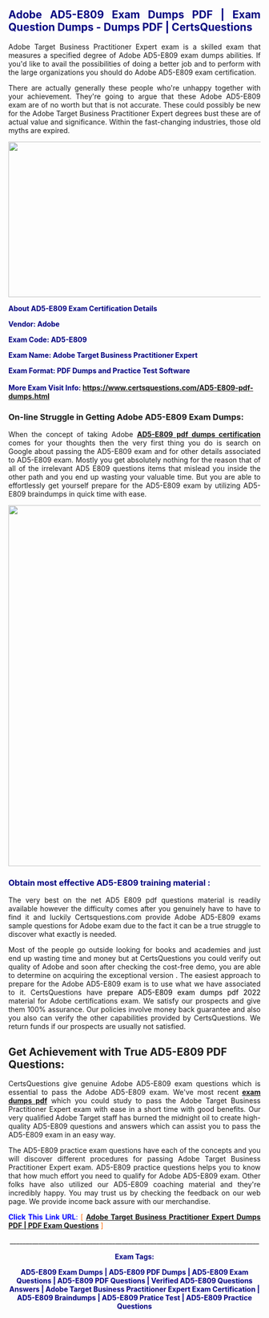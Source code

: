 <h2 style="text-align: justify;"><span style="color: #000080;">Adobe AD5-E809 Exam Dumps PDF | Exam Question Dumps - Dumps PDF | CertsQuestions</span></h2>
<p style="text-align: justify;">Adobe Target Business Practitioner Expert exam is a skilled exam that measures a specified degree of Adobe  AD5-E809 exam dumps abilities. If you'd like to avail the possibilities of doing a better job and to perform with the large organizations you should do Adobe AD5-E809 exam certification.</p>
<p style="text-align: justify;">There are actually generally these people who're unhappy together with your achievement. They're going to argue that these Adobe  AD5-E809 exam are of no worth but that is not accurate. These could possibly be new for the Adobe Target Business Practitioner Expert degrees bust these are of actual value and significance. Within the fast-changing industries, those old myths are expired.</p>
<p><img style="display: block; margin-left: auto; margin-right: auto;" src="https://i.imgur.com/eaP4ae9.png" width="840" height="310" /></p>
<p><span style="color: #000080;"><strong>About AD5-E809 Exam Certification Details</strong></span></p>
<p><span style="color: #000080;"><strong>Vendor: Adobe<br /></strong></span></p>
<p><span style="color: #000080;"><strong>Exam Code: AD5-E809</strong></span></p>
<p><span style="color: #000080;"><strong>Exam Name: Adobe Target Business Practitioner Expert</strong></span></p>
<p><span style="color: #000080;"><strong>Exam Format: PDF Dumps and Practice Test Software<br /><br />More Exam Visit Info: <span style="color: #ff6600;"><a href="https://www.certsquestions.com/AD5-E809-pdf-dumps.html">https://www.certsquestions.com/AD5-E809-pdf-dumps.html</a></span></strong></span></p>
<h3>On-line Struggle in Getting Adobe AD5-E809 Exam Dumps:</h3>
<p style="text-align: justify;">When the concept of taking Adobe <a href="https://www.certsquestions.com/AD5-E809-pdf-dumps.html"><strong> AD5-E809 pdf dumps certification</strong></a> comes for your thoughts then the very first thing you do is search on Google about passing the AD5-E809 exam and for other details associated to AD5-E809 exam. Mostly you get absolutely nothing for the reason that of all of the irrelevant AD5 E809 questions items that mislead you inside the other path and you end up wasting your valuable time. But you are able to effortlessly get yourself prepare for the AD5-E809 exam by utilizing AD5-E809 braindumps in quick time with ease.</p>
<p><a href="https://www.certsquestions.com/AD5-E809-pdf-dumps.html"><img style="display: block; margin-left: auto; margin-right: auto;" src="https://i.imgur.com/pxhoKQ2.png" width="720" /></a></p>
<h3><span style="color: #000080;">Obtain most effective  AD5-E809 training material :</span></h3>
<p style="text-align: justify;">The very best on the net AD5 E809 pdf questions material is readily available however the difficulty comes after you genuinely have to have to find it and luckily Certsquestions.com provide Adobe AD5-E809 exams sample questions for Adobe  exam due to the fact it can be a true struggle to discover what exactly is needed.</p>
<p style="text-align: justify;">Most of the people go outside looking for books and academies and just end up wasting time and money but at CertsQuestions you could verify out quality of Adobe  and soon after checking the cost-free demo, you are able to determine on acquiring the exceptional version . The easiest approach to prepare for the Adobe AD5-E809 exam is to use what we have associated to it. CertsQuestions have <span style="color: #000000;">prepare AD5-E809 exam dumps pdf 2022</span> material for Adobe certifications exam. We satisfy our prospects and give them 100% assurance. Our policies involve money back guarantee and also you also can verify the other capabilities provided by CertsQuestions. We return funds if our prospects are usually not satisfied.</p>
<h2>Get Achievement with True AD5-E809 PDF Questions:</h2>
<p style="text-align: justify;">CertsQuestions give genuine Adobe AD5-E809 exam questions which is essential to pass the Adobe  AD5-E809 exam. We've most recent<strong>&nbsp;<a href="https://www.certsquestions.com/">exam dumps pdf</a></strong>&nbsp;which you could study to pass the Adobe Target Business Practitioner Expert exam with ease in a short time with good benefits. Our very qualified Adobe Target staff has burned the midnight oil to create high-quality AD5-E809 questions and answers which can assist you to pass the AD5-E809 exam in an easy way.</p>
<p style="text-align: justify;">The AD5-E809 practice exam questions have each of the concepts and you will discover different procedures for passing Adobe Target Business Practitioner Expert exam. AD5-E809 practice questions helps you to know that how much effort you need to qualify for Adobe  AD5-E809 exam. Other folks have also utilized our AD5-E809 coaching material and they're incredibly happy. You may trust us by checking the feedback on our web page. We provide income back assure with our merchandise.</p>
<p style="text-align: justify;"><span style="color: #0000ff;"><strong>Click This Link URL</strong>:</span> <span style="color: #ff6600;">[ <strong><a href="https://www.certsquestions.com/adobe-target-certification.html">Adobe Target Business Practitioner Expert Dumps PDF | PDF Exam Questions</a></strong> ]</span></p>
<p style="text-align: center;">______________________________________________________________________________</p>
<p style="text-align: center;"><span style="color: #000080;"><strong>Exam Tags:</strong></span></p>
<p style="text-align: center;"><span style="color: #000080;"><strong>AD5-E809 Exam Dumps | AD5-E809 PDF Dumps | AD5-E809 Exam Questions | AD5-E809 PDF Questions | Verified AD5-E809 Questions Answers | Adobe Target Business Practitioner Expert Exam Certification | AD5-E809 Braindumps | AD5-E809 Pratice Test | AD5-E809 Practice Questions</strong></span></p>
